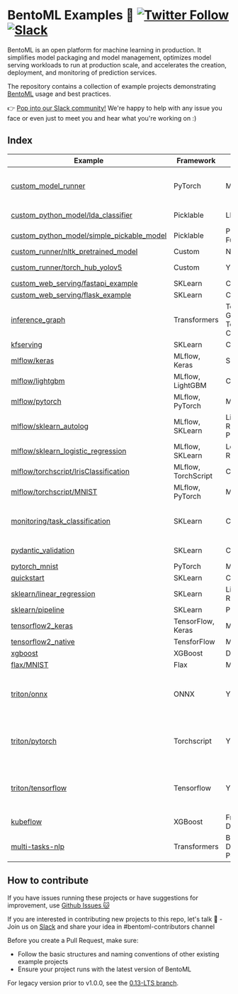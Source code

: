 # BentoML Examples 🎨 [![Twitter Follow](https://img.shields.io/twitter/follow/bentomlai?style=social)](https://twitter.com/bentomlai) [![Slack](https://img.shields.io/badge/Slack-Join-4A154B?style=social)](https://l.linklyhq.com/l/ktO8)

BentoML is an open platform for machine learning in production. It simplifies
model packaging and model management, optimizes model serving workloads to run
at production scale, and accelerates the creation, deployment, and monitoring of
prediction services.

The repository contains a collection of example projects demonstrating
[BentoML](https://github.com/bentoml/BentoML) usage and best practices.

👉 [Pop into our Slack community!](https://join.slack.bentoml.org) We're happy
to help with any issue you face or even just to meet you and hear what you're
working on :)

## Index

| Example                                                                                                                                      | Framework           | Model                                | Functionality                                                              |
| -------------------------------------------------------------------------------------------------------------------------------------------- | ------------------- | ------------------------------------ | -------------------------------------------------------------------------- |
| [custom_model_runner](https://github.com/bentoml/BentoML/tree/main/examples/custom_model_runner)                                             | PyTorch             | MNIST                                | Custom Model Runner, Prometheus, gRPC                                      |
| [custom_python_model/lda_classifier](https://github.com/bentoml/BentoML/tree/main/examples/custom_python_model/lda_classifier)               | Picklable           | LDA                                  | Custom Python Model                                                        |
| [custom_python_model/simple_pickable_model](https://github.com/bentoml/BentoML/tree/main/examples/custom_python_model/simple_pickable_model) | Picklable           | Python Function                      |                                                                            |
| [custom_runner/nltk_pretrained_model](https://github.com/bentoml/BentoML/tree/main/examples/custom_runner/nltk_pretrained_model)             | Custom              | NLTK                                 | Custom Runner                                                              |
| [custom_runner/torch_hub_yolov5](https://github.com/bentoml/BentoML/tree/main/examples/custom_runner/torch_hub_yolov5)                       | Custom              | YOLOv5                               | Custom Runner, Torch Hub                                                   |
| [custom_web_serving/fastapi_example](https://github.com/bentoml/BentoML/tree/main/examples/custom_web_serving/fastapi_example)               | SKLearn             | Classification                       | FastAPI                                                                    |
| [custom_web_serving/flask_example](https://github.com/bentoml/BentoML/tree/main/examples/custom_web_serving/flask_example)                   | SKLearn             | Classification                       | Flask                                                                      |
| [inference_graph](https://github.com/bentoml/BentoML/tree/main/examples/inference_graph)                                                     | Transformers        | Text Generation, Text Classification | Hugging Face Model Hub, Inference Graph                                    |
| [kfserving](https://github.com/bentoml/BentoML/tree/main/examples/kfserving)                                                                 | SKLearn             | Classification                       | KServe                                                                     |
| [mlflow/keras](https://github.com/bentoml/BentoML/tree/main/examples/mlflow/keras)                                                           | MLflow, Keras       | Sequential                           |                                                                            |
| [mlflow/lightgbm](https://github.com/bentoml/BentoML/tree/main/examples/mlflow/lightgbm)                                                     | MLflow, LightGBM    | Classification                       |                                                                            |
| [mlflow/pytorch](https://github.com/bentoml/BentoML/tree/main/examples/mlflow/pytorch)                                                       | MLflow, PyTorch     | MNIST                                |                                                                            |
| [mlflow/sklearn_autolog](https://github.com/bentoml/BentoML/tree/main/examples/mlflow/sklearn_autolog)                                       | MLflow, SKLearn     | Linear Regression, Pipeline          | MLflow Automatic Logging                                                   |
| [mlflow/sklearn_logistic_regression](https://github.com/bentoml/BentoML/tree/main/examples/mlflow/sklearn_logistic_regression)               | MLflow, SKLearn     | Logistic Regression                  |                                                                            |
| [mlflow/torchscript/IrisClassification](https://github.com/bentoml/BentoML/tree/main/examples/mlflow/torchscript/IrisClassification)         | MLflow, TorchScript | Classfication                        | MLflow Log Model                                                           |
| [mlflow/torchscript/MNIST](https://github.com/bentoml/BentoML/tree/main/examples/mlflow/torchscript/MNIST)                                   | MLflow, PyTorch     | MNIST                                | MLflow Log Model                                                           |
| [monitoring/task_classification](https://github.com/bentoml/BentoML/tree/main/examples/monitoring/task_classification)                       | SKLearn             | Classfication                        | Model Monitoring, Classification Tasks                                     |
| [pydantic_validation](https://github.com/bentoml/BentoML/tree/main/examples/pydantic_validation)                                             | SKLearn             | Classification                       | Pydantic Model, Validation                                                 |
| [pytorch_mnist](https://github.com/bentoml/BentoML/tree/main/examples/pytorch_mnist)                                                         | PyTorch             | MNIST                                |                                                                            |
| [quickstart](https://github.com/bentoml/BentoML/tree/main/examples/quickstart)                                                               | SKLearn             | Classification                       | Notebook                                                                   |
| [sklearn/linear_regression](https://github.com/bentoml/BentoML/tree/main/examples/sklearn/linear_regression)                                 | SKLearn             | Linear Regression                    |                                                                            |
| [sklearn/pipeline](https://github.com/bentoml/BentoML/tree/main/examples/sklearn/pipeline)                                                   | SKLearn             | Pipeline                             |                                                                            |
| [tensorflow2_keras](https://github.com/bentoml/BentoML/tree/main/examples/tensorflow2_keras)                                                 | TensorFlow, Keras   | MNIST                                | Notebook                                                                   |
| [tensorflow2_native](https://github.com/bentoml/BentoML/tree/main/examples/tensorflow2_native)                                               | TensforFlow         | MNIST                                | Notebook                                                                   |
| [xgboost](https://github.com/bentoml/BentoML/tree/main/examples/xgboost)                                                                     | XGBoost             | DMatrix                              |                                                                            |
| [flax/MNIST](https://github.com/bentoml/BentoML/tree/main/examples/flax/MNIST)                                                               | Flax                | MNIST                                | gRPC, Testing                                                              |
| [triton/onnx](https://github.com/bentoml/BentoML/tree/main/examples/triton/onnx)                                                             | ONNX                | YOLOv5                               | Triton Inference Server, gRPC, Python SDK (Containerization, Serve, Build) |
| [triton/pytorch](https://github.com/bentoml/BentoML/tree/main/examples/triton/pytorch)                                                       | Torchscript         | YOLOv5                               | Triton Inference Server, gRPC, Python SDK (Containerization, Serve, Build) |
| [triton/tensorflow](https://github.com/bentoml/BentoML/tree/main/examples/triton/tensorflow)                                                 | Tensorflow          | YOLOv5                               | Triton Inference Server, gRPC, Python SDK (Containerization, Serve, Build) |
| [kubeflow](https://github.com/bentoml/BentoML/tree/main/examples/kubeflow)                                                                   | XGBoost             | Fraud Detection                      | Kubeflow, Notebook                                                         |
| [multi-tasks-nlp](https://github.com/bentoml/multi-tasks-nlp-transformers)                                                                   | Transformers        | BART, DistilBART, Pegasus            |                                                                            |

## How to contribute

If you have issues running these projects or have suggestions for improvement,
use [Github Issues 🐱](https://github.com/bentoml/BentoML/issues/new)

If you are interested in contributing new projects to this repo, let's talk 🥰 -
Join us on
[Slack](https://join.slack.com/t/bentoml/shared_invite/enQtNjcyMTY3MjE4NTgzLTU3ZDc1MWM5MzQxMWQxMzJiNTc1MTJmMzYzMTYwMjQ0OGEwNDFmZDkzYWQxNzgxYWNhNjAxZjk4MzI4OGY1Yjg)
and share your idea in #bentoml-contributors channel

Before you create a Pull Request, make sure:

- Follow the basic structures and naming conventions of other existing example
  projects
- Ensure your project runs with the latest version of BentoML

For legacy version prior to v1.0.0, see the
[0.13-LTS branch](https://github.com/bentoml/gallery/tree/0.13-LTS).
